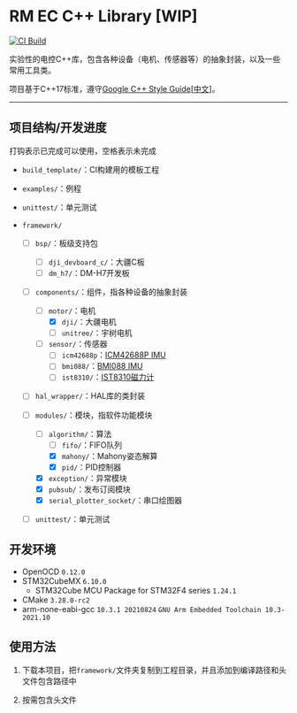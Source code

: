 # RM EC C++ Library [WIP]

[![CI Build](https://github.com/lunarifish/ci-test/actions/workflows/ci_build.yml/badge.svg)](https://github.com/lunarifish/ci-test/actions/workflows/ci_build.yml)

实验性的电控C++库，包含各种设备（电机、传感器等）的抽象封装，以及一些常用工具类。

项目基于C++17标准，遵守[Google C++ Style Guide](https://google.github.io/styleguide/cppguide.html)[[中文](https://zh-google-styleguide.readthedocs.io/en/latest/google-cpp-styleguide/contents.html)]。

------------------------------------------------------------------------

## 项目结构/开发进度

打钩表示已完成可以使用，空格表示未完成

- `build_template/`：CI构建用的模板工程

- `examples/`：例程

- `unittest/`：单元测试

- `framework/`

  - [ ] `bsp/`：板级支持包
    - [ ] `dji_devboard_c/`：大疆C板
    - [ ] `dm_h7/`：DM-H7开发板

  - [ ] `components/`：组件，指各种设备的抽象封装
    - [ ] `motor/`：电机
      - [x] `dji/`：大疆电机
      - [ ] `unitree/`：宇树电机
    - [ ] `sensor/`：传感器
      - [ ] `icm42688p`：[ICM42688P IMU](https://product.tdk.com.cn/system/files/dam/doc/product/sensor/mortion-inertial/imu/data_sheet/ds-000347-icm-42688-p-v1.6.pdf)
      - [ ] `bmi088/`：[BMI088 IMU](https://www.bosch-sensortec.com/media/boschsensortec/downloads/datasheets/bst-bmi088-ds001.pdf)
      - [ ] `ist8310/`：[IST8310磁力计](https://tw.isentek.com/userfiles/files/IST8310Datasheet_3DMagneticSensors.pdf)
  
  - [ ] `hal_wrapper/`：HAL库的类封装

  - [ ] `modules/`：模块，指软件功能模块
    - [ ] `algorithm/`：算法
      - [ ] `fifo/`：FIFO队列
      - [x] `mahony/`：Mahony姿态解算
      - [x] `pid/`：PID控制器
    - [x] `exception/`：异常模块
    - [x] `pubsub/`：发布订阅模块
    - [x] `serial_plotter_socket/`：串口绘图器

  - [ ] `unittest/`：单元测试

## 开发环境

- OpenOCD `0.12.0`
- STM32CubeMX `6.10.0`
  - STM32Cube MCU Package for STM32F4 series `1.24.1`
- CMake `3.28.0-rc2`
- arm-none-eabi-gcc `10.3.1 20210824` `GNU Arm Embedded Toolchain 10.3-2021.10`

## 使用方法

1. 下载本项目，把`framework/`文件夹复制到工程目录，并且添加到编译路径和头文件包含路径中

2. 按需包含头文件
